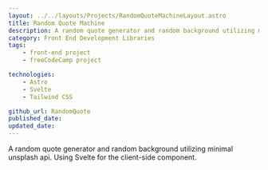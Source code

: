 ```yaml
---
layout: ../../layouts/Projects/RandomQuoteMachineLayout.astro
title: Random Quote Machine
description: A random quote generator and random background utilizing minimal unsplash api. Using Svelte for the client-side component.
category: Front End Development Libraries
tags:
    - front-end project
    - freeCodeCamp project

technologies: 
    - Astro
    - Svelte
    - Tailwind CSS

github_url: RandomQuote
published_date: 
updated_date: 
---
```


A random quote generator and random background utilizing minimal unsplash api. Using Svelte for the client-side component.